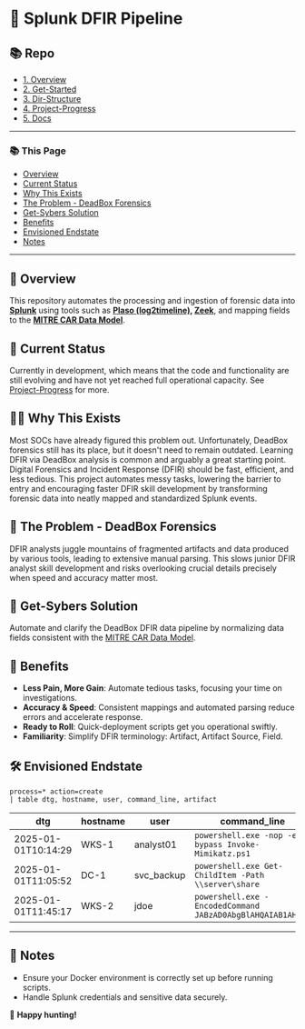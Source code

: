 # 🚀 Splunk DFIR Pipeline
## 📚 Repo
- [1. Overview](#overview)
- [2. Get-Started](/get-started.md)
- [3. Dir-Structure](/dir-structure.md)
- [4. Project-Progress](/project-progress.md)
- [5. Docs](/docs/)

---

### 📚 This Page
- [Overview](#overview)
- [Current Status](#current-status)
- [Why This Exists](#why-this-exists)
- [The Problem - DeadBox Forensics](#the-problem---deadbox-forensics)
- [Get-Sybers Solution](#get-sybers-solution)
- [Benefits](#benefits)
- [Envisioned Endstate](#envisioned-endstate)
- [Notes](#notes)

---

## 🚀 Overview
<a name="overview"></a>

This repository automates the processing and ingestion of forensic data into **[Splunk](https://www.splunk.com/)** using tools such as **[Plaso (log2timeline)](https://github.com/log2timeline/plaso), [Zeek](https://zeek.org/)**, and mapping fields to the **[MITRE CAR Data Model](https://car.mitre.org/data_model/)**.

## 📌 Current Status
<a name="current-status"></a>

Currently in development, which means that the code and functionality are still evolving and have not yet reached full operational capacity. See [Project-Progress](/project-progress.md) for more.

## 🏴‍☠️ Why This Exists
<a name="why-this-exists"></a>

Most SOCs have already figured this problem out. Unfortunately, DeadBox forensics still has its place, but it doesn't need to remain outdated. Learning DFIR via DeadBox analysis is common and arguably a great starting point. Digital Forensics and Incident Response (DFIR) should be fast, efficient, and less tedious. This project automates messy tasks, lowering the barrier to entry and encouraging faster DFIR skill development by transforming forensic data into neatly mapped and standardized Splunk events.

## 🎯 The Problem - DeadBox Forensics
<a name="the-problem---deadbox-forensics"></a>

DFIR analysts juggle mountains of fragmented artifacts and data produced by various tools, leading to extensive manual parsing. This slows junior DFIR analyst skill development and risks overlooking crucial details precisely when speed and accuracy matter most.

## 🌟 Get-Sybers Solution
<a name="get-sybers-solution"></a>

Automate and clarify the DeadBox DFIR data pipeline by normalizing data fields consistent with the [MITRE CAR Data Model](https://car.mitre.org/data_model/).

## 🎁 Benefits
<a name="benefits"></a>

- **Less Pain, More Gain**: Automate tedious tasks, focusing your time on investigations.
- **Accuracy & Speed**: Consistent mappings and automated parsing reduce errors and accelerate response.
- **Ready to Roll**: Quick-deployment scripts get you operational swiftly.
- **Familiarity**: Simplify DFIR terminology: Artifact, Artifact Source, Field.

## 🛠️ Envisioned Endstate
<a name="envisioned-endstate"></a>

```spl
process=* action=create
| table dtg, hostname, user, command_line, artifact
```
| dtg                 | hostname       | user         | command_line                                             | artifact                 |
|---------------------|----------------|--------------|----------------------------------------------------------|--------------------------|
| 2025-01-01T10:14:29 | WKS-1          | analyst01    | `powershell.exe -nop -exec bypass Invoke-Mimikatz.ps1`   | Prefetch                 |
| 2025-01-01T11:05:52 | DC-1           | svc_backup   | `powershell.exe Get-ChildItem -Path \\server\share`     | WinEVTX:Security         |
| 2025-01-01T11:45:17 | WKS-2          | jdoe         | `powershell.exe -EncodedCommand JABzAD0AbgBlAHQAIAB1AH...`| Volatile:Get-Process     |

---

## 📌 Notes
<a name="notes"></a>

- Ensure your Docker environment is correctly set up before running scripts.
- Handle Splunk credentials and sensitive data securely.

🚀 **Happy hunting!**


